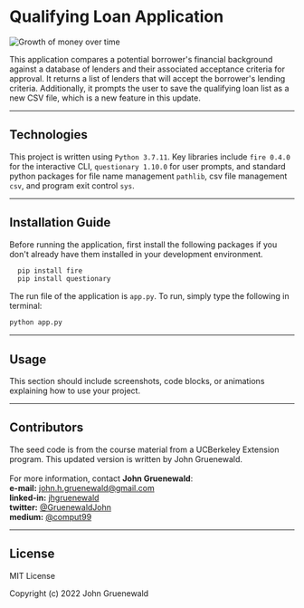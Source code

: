 # Qualifying Loan Application

![Growth of money over time](https://cdn.pixabay.com/photo/2017/08/30/07/52/money-2696219_1280.jpg)

This application compares a potential borrower's financial background against a database of lenders and their associated acceptance criteria for approval.  It returns a list of lenders that will accept the borrower's lending criteria.  Additionally, it prompts the user to save the qualifying loan list as a new CSV file, which is a new feature in this update.

---

## Technologies

This project is written using ```Python 3.7.11```.  Key libraries include ```fire 0.4.0``` for the interactive CLI, ```questionary 1.10.0``` for user prompts, and standard python packages for file name management ```pathlib```, csv file management ```csv```, and program exit control ```sys```.    

---

## Installation Guide

Before running the application, first install the following packages if you don't already have them installed in your development environment.

```python
  pip install fire
  pip install questionary
```
The run file of the application is ```app.py```.  To run, simply type the following in terminal:
```python
python app.py
``` 

---

## Usage

This section should include screenshots, code blocks, or animations explaining how to use your project.

---

## Contributors

The seed code is from the course material from a UCBerkeley Extension program.  This updated version is written by John Gruenewald.<br><br>
For more information, contact **John Gruenewald**:<br>
**e-mail:** [john.h.gruenewald@gmail.com](mailto:john.h.gruenewald@gmail.com)<br> **linked-in:**  [jhgruenewald](https://www.linkedin.com/in/jhgruenewald/)<br>**twitter:**  [@GruenewaldJohn](https://twitter.com/GruenewaldJohn)<br>**medium:**  [@comput99](https://medium.com/@comput99)

---

## License

MIT License

Copyright (c) 2022 John Gruenewald
